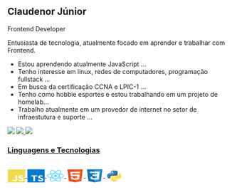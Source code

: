 ## Claudenor Júnior
Frontend Developer

Entusiasta de tecnologia, atualmente focado em aprender e trabalhar com Frontend.

* Estou aprendendo atualmente JavaScript ...
* Tenho interesse em linux, redes de computadores, programação fullstack ...
* Em busca da certificação CCNA e LPIC-1 ...
* Tenho como hobbie esportes e estou trabalhando em um projeto de homelab...
* Trabalho atualmente em um provedor de internet no setor de infraestutura e suporte ...

<div>
    <a href="https://www.linkedin.com/in/claudenorjnr" target="_blank"><img src="https://img.shields.io/badge/-LinkedIn-%230077B5?style=for-the-badge&logo=linkedin&logoColor=white" target="_blank"></a> 
    <a href="https://www.github.com/claudenorjr" target="_blank"><img src="https://img.shields.io/badge/GitHub-100000?style=for-the-badge&logo=github&logoColor=white"</a>
    <a href="https://www.instagram.com/claudenorjnr" target="_blank"><img src="https://img.shields.io/badge/Instagram-E4405F?style=for-the-badge&logo=instagram&logoColor=white"</a>
<!--https://img.shields.io/badge/-LeetCode-FFA116?style=for-the-badge&logo=LeetCode&logoColor=black-->
</div>

###  Linguagens e Tecnologias

<div style="display: inline_block"><br>
  <img align="center" height="30" width="40" src="https://raw.githubusercontent.com/devicons/devicon/master/icons/javascript/javascript-plain.svg">
  <img align="center" height="30" width="40" src="https://raw.githubusercontent.com/devicons/devicon/master/icons/typescript/typescript-plain.svg">
  <img align="center" height="30" width="40" src="https://raw.githubusercontent.com/devicons/devicon/master/icons/react/react-original.svg">
  <img align="center" height="30" width="40" src="https://raw.githubusercontent.com/devicons/devicon/master/icons/html5/html5-original.svg">
  <img align="center" height="30" width="40" src="https://raw.githubusercontent.com/devicons/devicon/master/icons/css3/css3-original.svg">
  <img align="center" height="30" width="40" src="https://raw.githubusercontent.com/devicons/devicon/master/icons/python/python-original.svg">
</div>
